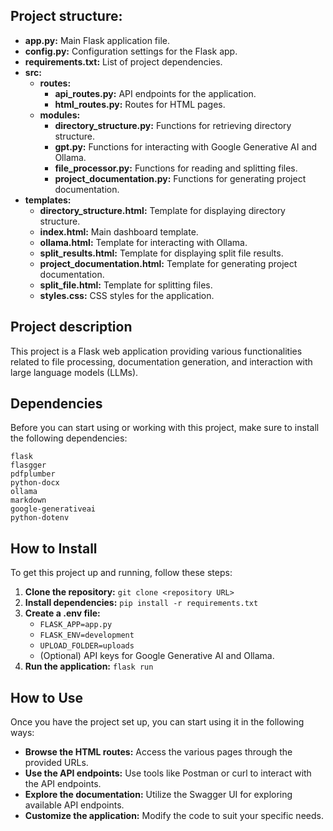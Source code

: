 ## Project structure:

* **app.py:** Main Flask application file.
* **config.py:** Configuration settings for the Flask app.
* **requirements.txt:** List of project dependencies.
* **src:**
    * **routes:**
        * **api_routes.py:** API endpoints for the application.
        * **html_routes.py:** Routes for HTML pages.
    * **modules:**
        * **directory_structure.py:** Functions for retrieving directory structure.
        * **gpt.py:** Functions for interacting with Google Generative AI and Ollama.
        * **file_processor.py:** Functions for reading and splitting files.
        * **project_documentation.py:** Functions for generating project documentation.
* **templates:**
    * **directory_structure.html:** Template for displaying directory structure.
    * **index.html:** Main dashboard template.
    * **ollama.html:** Template for interacting with Ollama.
    * **split_results.html:** Template for displaying split file results.
    * **project_documentation.html:** Template for generating project documentation.
    * **split_file.html:** Template for splitting files.
    * **styles.css:** CSS styles for the application.

## Project description

This project is a Flask web application providing various functionalities related to file processing, documentation generation, and interaction with large language models (LLMs). 

## Dependencies

Before you can start using or working with this project, make sure to install the following dependencies:

```
flask
flasgger
pdfplumber
python-docx
ollama
markdown
google-generativeai
python-dotenv
```

## How to Install

To get this project up and running, follow these steps:

1. **Clone the repository:** `git clone <repository URL>`
2. **Install dependencies:** `pip install -r requirements.txt`
3. **Create a .env file:**
    * `FLASK_APP=app.py`
    * `FLASK_ENV=development`
    * `UPLOAD_FOLDER=uploads`
    * (Optional) API keys for Google Generative AI and Ollama.
4. **Run the application:** `flask run`

## How to Use

Once you have the project set up, you can start using it in the following ways:

* **Browse the HTML routes:** Access the various pages through the provided URLs.
* **Use the API endpoints:** Use tools like Postman or curl to interact with the API endpoints.
* **Explore the documentation:** Utilize the Swagger UI for exploring available API endpoints.
* **Customize the application:** Modify the code to suit your specific needs.
